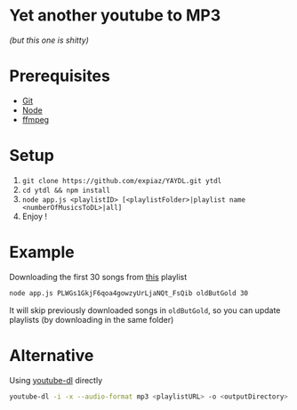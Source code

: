 # Yet another youtube to MP3
*(but this one is shitty)*

# Prerequisites
* [Git](https://git-scm.com/)
* [Node](https://nodejs.org/)
* [ffmpeg](https://www.ffmpeg.org/)

# Setup
1. `git clone https://github.com/expiaz/YAYDL.git ytdl`
2. `cd ytdl && npm install`
3. `node app.js <playlistID> [<playlistFolder>|playlist name <numberOfMusicsToDL>|all]`
4. Enjoy !

# Example
Downloading the first 30 songs from [this](https://www.youtube.com/playlist?list=PLWGs1GkjF6qoa4gowzyUrLjaNQt_FsQib) playlist
```bash
node app.js PLWGs1GkjF6qoa4gowzyUrLjaNQt_FsQib oldButGold 30
```

It will skip previously downloaded songs in `oldButGold`, so you can update playlists (by downloading in the same folder)

# Alternative

Using [youtube-dl](https://github.com/ytdl-org/youtube-dl) directly
```bash
youtube-dl -i -x --audio-format mp3 <playlistURL> -o <outputDirectory>
```